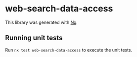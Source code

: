 # web-search-data-access

This library was generated with [Nx](https://nx.dev).

## Running unit tests

Run `nx test web-search-data-access` to execute the unit tests.
